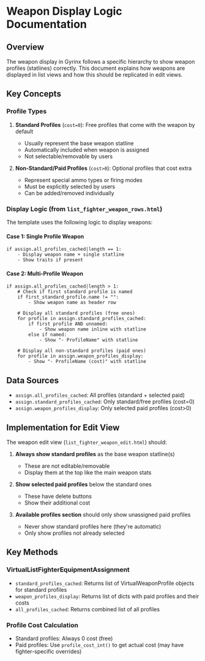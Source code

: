 # Weapon Display Logic Documentation

## Overview

The weapon display in Gyrinx follows a specific hierarchy to show weapon profiles (statlines) correctly. This document explains how weapons are displayed in list views and how this should be replicated in edit views.

## Key Concepts

### Profile Types

1. **Standard Profiles** (`cost=0`): Free profiles that come with the weapon by default
   - Usually represent the base weapon statline
   - Automatically included when weapon is assigned
   - Not selectable/removable by users

2. **Non-Standard/Paid Profiles** (`cost>0`): Optional profiles that cost extra
   - Represent special ammo types or firing modes
   - Must be explicitly selected by users
   - Can be added/removed individually

### Display Logic (from `list_fighter_weapon_rows.html`)

The template uses the following logic to display weapons:

#### Case 1: Single Profile Weapon

```
if assign.all_profiles_cached|length == 1:
    - Display weapon name + single statline
    - Show traits if present
```

#### Case 2: Multi-Profile Weapon

```
if assign.all_profiles_cached|length > 1:
    # Check if first standard profile is named
    if first_standard_profile.name != "":
        - Show weapon name as header row

    # Display all standard profiles (free ones)
    for profile in assign.standard_profiles_cached:
        if first profile AND unnamed:
            - Show weapon name inline with statline
        else if named:
            - Show "- ProfileName" with statline

    # Display all non-standard profiles (paid ones)
    for profile in assign.weapon_profiles_display:
        - Show "- ProfileName (cost)" with statline
```

## Data Sources

- `assign.all_profiles_cached`: All profiles (standard + selected paid)
- `assign.standard_profiles_cached`: Only standard/free profiles (cost=0)
- `assign.weapon_profiles_display`: Only selected paid profiles (cost>0)

## Implementation for Edit View

The weapon edit view (`list_fighter_weapon_edit.html`) should:

1. **Always show standard profiles** as the base weapon statline(s)
   - These are not editable/removable
   - Display them at the top like the main weapon stats

2. **Show selected paid profiles** below the standard ones
   - These have delete buttons
   - Show their additional cost

3. **Available profiles section** should only show unassigned paid profiles
   - Never show standard profiles here (they're automatic)
   - Only show profiles not already selected

## Key Methods

### VirtualListFighterEquipmentAssignment

- `standard_profiles_cached`: Returns list of VirtualWeaponProfile objects for standard profiles
- `weapon_profiles_display`: Returns list of dicts with paid profiles and their costs
- `all_profiles_cached`: Returns combined list of all profiles

### Profile Cost Calculation

- Standard profiles: Always 0 cost (free)
- Paid profiles: Use `profile_cost_int()` to get actual cost (may have fighter-specific overrides)
